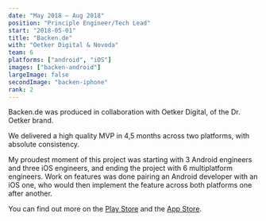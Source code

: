 ```yaml
---
date: "May 2018 – Aug 2018"
position: "Principle Engineer/Tech Lead"
start: "2018-05-01"
title: "Backen.de"
with: "Oetker Digital & Novoda"
team: 6
platforms: ["android", "iOS"]
images: ["backen-android"]
largeImage: false
secondImage: "backen-iphone"
rank: 2
---
```

Backen.de was produced in collaboration with Oetker Digital, of the Dr. Oetker brand.

We delivered a high quality MVP in 4,5 months across two platforms, with absolute consistency. 

My proudest moment of this project was starting with 3 Android engineers and three iOS engineers, and ending the project with 6 multiplatform engineers. Work on features was done pairing an Android developer with an iOS one, who would then implement the feature across both platforms one after another.

You can find out more on the [Play Store](https://play.google.com/store/apps/details?id=com.oetkerdigital.backen&hl=en&gl=US) and the [App Store](https://apps.apple.com/de/app/backen-de/id1441944766).